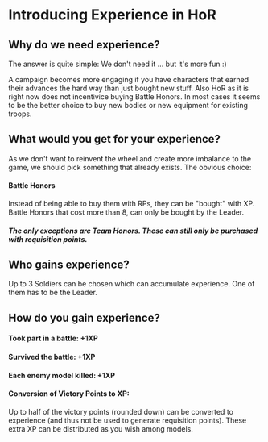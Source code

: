 # Introducing Experience in HoR

## Why do we need experience?

The answer is quite simple:
We don't need it ... but it's more fun :)

A campaign becomes more engaging if you have characters that earned their advances the hard way than just bought new stuff.
Also HoR as it is right now does not incentivice buying Battle Honors. 
In most cases it seems to be the better choice to buy new bodies or new equipment for existing troops. 

## What would you get for your experience?

As we don't want to reinvent the wheel and create more imbalance to the game, we should pick something that already exists.
The obvious choice:

#### Battle Honors
Instead of being able to buy them with RPs, they can be "bought" with XP. 
Battle Honors that cost more than 8, can only be bought by the Leader.

##### The only exceptions are Team Honors. These can still only be purchased with requisition points. 

## Who gains experience?

Up to 3 Soldiers can be chosen which can accumulate experience. One of them has to be the Leader.

## How do you gain experience?

#### Took part in a battle: +1XP
#### Survived the battle: +1XP
#### Each enemy model killed: +1XP
#### Conversion of Victory Points to XP:
Up to half of the victory points (rounded down) can be converted to experience (and thus not be used to generate requisition points).
These extra XP can be distributed as you wish among models.
